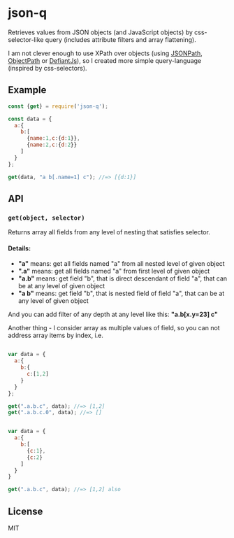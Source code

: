 # json-q
Retrieves values from JSON objects (and JavaScript objects) by css-selector-like query (includes attribute filters and array flattening).

I am not clever enough to use XPath over objects (using [JSONPath](https://github.com/s3u/JSONPath), [ObjectPath](http://objectpath.org/) or [DefiantJs](http://defiantjs.com/)), so I created more simple query-language (inspired by css-selectors).

## Example

```js
const {get} = require('json-q');

const data = {
  a:{
    b:[
      {name:1,c:{d:1}},
      {name:2,c:{d:2}}
    ]
  }
};

get(data, "a b[.name=1] c"); //=> [{d:1}]
```

## API

### `get(object, selector)`

Returns array all fields from any level of nesting that satisfies selector.

#### Details:

- **"a"**   means: get all fields named "a" from all nested level of given object
- **".a"**  means: get all fields named "a" from first level of given object
- **"a.b"** means: get field "b", that is direct descendant of field "a", that can be at any level of given object
- **"a b"** means: get field "b", that is nested field of field "a", that can be at any level of given object

And you can add filter of any depth at any level like this: **"a.b[x.y=23] c"**

Another thing - I consider array as multiple values of field, so you can not address array items by index, i.e.
```js

var data = {
  a:{
    b:{
      c:[1,2]
    }
  }
};

get(".a.b.c", data); //=> [1,2]
get(".a.b.c.0", data); //=> []


var data = {
  a:{
    b:[
      {c:1},
      {c:2}
    ]
  }
}

get(".a.b.c", data); //=> [1,2] also
```


## License

MIT
